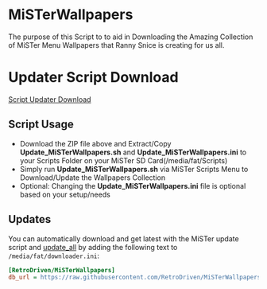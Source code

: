# MiSTerWallpapers
The purpose of this Script to to aid in Downloading the Amazing Collection of MiSTer Menu Wallpapers that Ranny Snice is creating for us all.

# Updater Script Download

<a href="https://github.com/RetroDriven/MiSTerWallpapers/releases/download/1.1/MiSTer.Wallpapers.v1.1.zip"> Script Updater Download </a>

## Script Usage ##
* Download the ZIP file above and Extract/Copy <b>Update_MiSTerWallpapers.sh</b> and <b>Update_MiSTerWallpapers.ini</b> to your Scripts Folder on your MiSTer SD Card(/media/fat/Scripts)
* Simply run <b>Update_MiSTerWallpapers.sh</b> via MiSTer Scripts Menu to Download/Update the Wallpapers Collection
* Optional: Changing the <b>Update_MiSTerWallpapers.ini</b> file is optional based on your setup/needs

## Updates ##
You can automatically download and get latest with the MiSTer update script and [update_all](https://github.com/theypsilon/Update_All_MiSTer) by adding the following text to `/media/fat/downloader.ini`:
```ini
[RetroDriven/MiSTerWallpapers]
db_url = https://raw.githubusercontent.com/RetroDriven/MiSTerWallpapers-DB/db/db.json.zip
```
